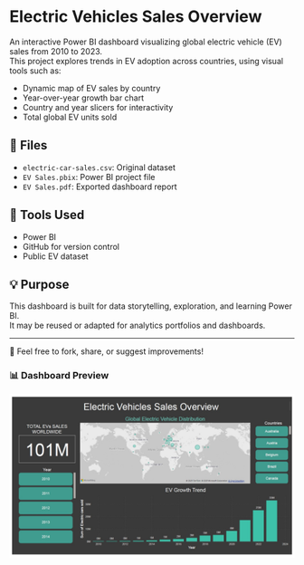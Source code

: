 # Electric Vehicles Sales Overview

An interactive Power BI dashboard visualizing global electric vehicle (EV) sales from 2010 to 2023.  
This project explores trends in EV adoption across countries, using visual tools such as:

- Dynamic map of EV sales by country  
- Year-over-year growth bar chart  
- Country and year slicers for interactivity  
- Total global EV units sold

## 📁 Files

- `electric-car-sales.csv`: Original dataset
- `EV Sales.pbix`: Power BI project file
- `EV Sales.pdf`: Exported dashboard report

## 🔧 Tools Used

- Power BI  
- GitHub for version control  
- Public EV dataset

## 💡 Purpose

This dashboard is built for data storytelling, exploration, and learning Power BI.  
It may be reused or adapted for analytics portfolios and dashboards.

---

📌 Feel free to fork, share, or suggest improvements!
### 📊 Dashboard Preview

![EV Dashboard](https://github.com/arcicristobal87/electric-vehicles-sales-overview/blob/main/EV%20Sales.jpg?raw=true)

